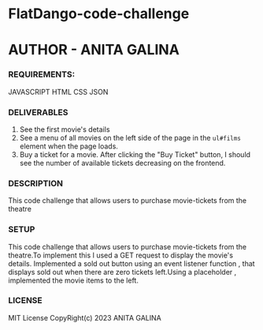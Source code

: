 # FlatDango-code-challenge

# AUTHOR - ANITA GALINA


### REQUIREMENTS:
JAVASCRIPT
HTML
CSS
JSON


### DELIVERABLES
1. See the first movie's details
2. See a menu of all movies on the left side of the page in the `ul#films`
   element when the page loads.
3. Buy a ticket for a movie. After clicking the "Buy Ticket" button, I should
   see the number of available tickets decreasing on the frontend.

### DESCRIPTION
This code challenge that allows users to purchase movie-tickets from the theatre

### SETUP
This code challenge that allows users to purchase movie-tickets from the theatre.To implement this I used a GET request to display the movie's details.
Implemented a sold out button using an event listener function , that displays sold out when there are zero tickets left.Using a placeholder , implemented the movie items to the left.


### LICENSE
MIT License CopyRight(c) 2023 ANITA GALINA
